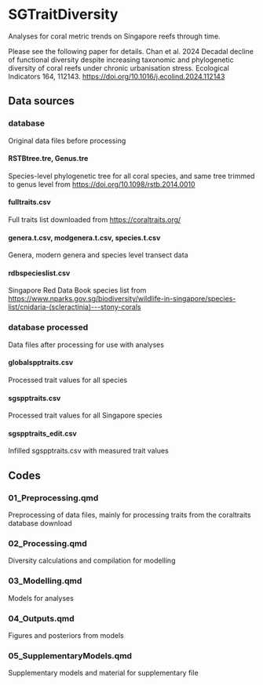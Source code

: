 # SGTraitDiversity
Analyses for coral metric trends on Singapore reefs through time.

Please see the following paper for details.
Chan et al. 2024 Decadal decline of functional diversity despite increasing taxonomic and phylogenetic diversity of coral reefs under chronic urbanisation stress. Ecological Indicators 164, 112143. 
https://doi.org/10.1016/j.ecolind.2024.112143

## Data sources
### database
Original data files before processing
#### RSTBtree.tre, Genus.tre
Species-level phylogenetic tree for all coral species, and same tree trimmed to genus level from https://doi.org/10.1098/rstb.2014.0010
#### fulltraits.csv
Full traits list downloaded from https://coraltraits.org/
#### genera.t.csv, modgenera.t.csv, species.t.csv
Genera, modern genera and species level transect data
#### rdbspecieslist.csv
Singapore Red Data Book species list from https://www.nparks.gov.sg/biodiversity/wildlife-in-singapore/species-list/cnidaria-(scleractinia)---stony-corals
### database processed
Data files after processing for use with analyses
#### globalspptraits.csv
Processed trait values for all species
#### sgspptraits.csv
Processed trait values for all Singapore species
#### sgspptraits_edit.csv
Infilled sgspptraits.csv with measured trait values
## Codes
### 01_Preprocessing.qmd
Preprocessing of data files, mainly for processing traits from the coraltraits database download
### 02_Processing.qmd
Diversity calculations and compilation for modelling
### 03_Modelling.qmd
Models for analyses
### 04_Outputs.qmd
Figures and posteriors from models 
### 05_SupplementaryModels.qmd
Supplementary models and material for supplementary file
